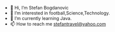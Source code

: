 - 👋 Hi, I’m Stefan Bogdanovic
- 👀 I’m interested in football,Science,Technology.
- 🌱 I’m currently learning Java.
- 📫 How to reach me stefantravel@yahoo.com

<!---
Bogdanovic1/Bogdanovic1 is a ✨ special ✨ repository because its `README.md` (this file) appears on your GitHub profile.
You can click the Preview link to take a look at your changes.
--->
